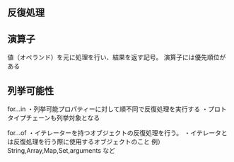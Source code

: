 ## 反復処理

## 演算子

値（オペランド）を元に処理を行い、結果を返す記号。
演算子には優先順位がある

## 列挙可能性

for...in
・列挙可能プロパティーに対して順不同で反復処理を実行する
・プロトタイプチェーンも列挙対象となる

for...of
・イテレーターを持つオブジェクトの反復処理を行う。
・イテレータとは反復処理を行う際に使用するオブジェクトのこと
例）String,Array,Map,Set,arguments など
